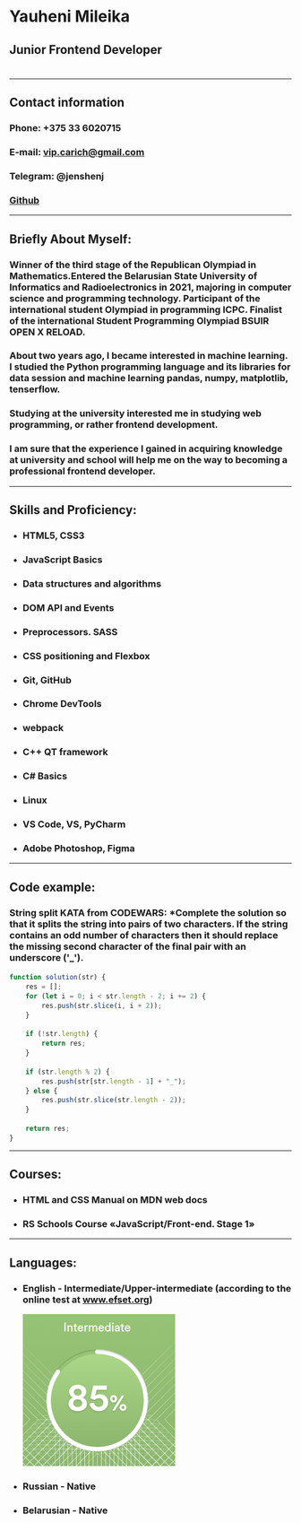 # Yauheni Mileika  

## Junior Frontend Developer  
#
___

## __Contact information__

### __Phone:__ +375 33 6020715
### __E-mail:__ vip.carich@gmail.com
### __Telegram:__ @jenshenj
### [Github](https://github.com/jenshenJ)

___
## __Briefly About Myself:__
### Winner of the third stage of the Republican Olympiad in Mathematics.Entered the Belarusian State University of Informatics and Radioelectronics in 2021, majoring in computer science and programming technology. Participant of the international student Olympiad in programming ICPC. Finalist of the international Student Programming Olympiad BSUIR OPEN X RELOAD.


### About two years ago, I became interested in machine learning. I studied the Python programming language and its libraries for data session and machine learning pandas, numpy, matplotlib, tenserflow.

### Studying at the university interested me in studying web programming, or rather frontend development.
### I am sure that the experience I gained in acquiring knowledge at university and school will help me on the way to becoming a professional frontend developer.

---
## __Skills and Proficiency:__
* ### HTML5, CSS3
* ### JavaScript Basics
* ### Data structures and algorithms
* ### DOM API and Events
* ### Preprocessors. SASS
* ### CSS positioning and Flexbox
* ### Git, GitHub
* ### Chrome DevTools
* ### webpack
* ### C++ QT framework
* ### C# Basics
* ### Linux
* ### VS Code, VS, PyCharm
* ### Adobe Photoshop, Figma
---
## __Code example:__
### __String split KATA from CODEWARS:__ *Complete the solution so that it splits the string into pairs of two characters. If the string contains an odd number of characters then it should replace the missing second character of the final pair with an underscore ('_').
```js
function solution(str) {
    res = [];
    for (let i = 0; i < str.length - 2; i += 2) {
        res.push(str.slice(i, i + 2));
    }

    if (!str.length) {
        return res;
    }
    
    if (str.length % 2) {
        res.push(str[str.length - 1] + "_");
    } else {
        res.push(str.slice(str.length - 2));
    }

    return res;
}
```
___
## __Courses:__
  * ### HTML and CSS Manual on MDN web docs
  * ### RS Schools Course «JavaScript/Front-end. Stage 1» 
___
## __Languages:__
*  ### English - Intermediate/Upper-intermediate (according to the online test at www.efset.org)
    ![EnglishLevel](./sources/EnglishLevel.png)
* ### Russian - Native
* ### Belarusian - Native
